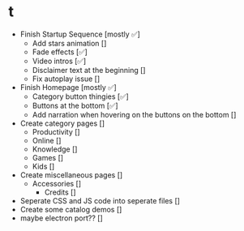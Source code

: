 # t
- Finish Startup Sequence [mostly ✅]
  - Add stars animation []
  - Fade effects [✅]
  - Video intros [✅]
  - Disclaimer text at the beginning []
  - Fix autoplay issue []
- Finish Homepage [mostly ✅]
  - Category button thingies [✅]
  - Buttons at the bottom [✅]
  - Add narration when hovering on the buttons on the bottom []
- Create category pages []
  - Productivity []
  - Online []
  - Knowledge []
  - Games []
  - Kids []
- Create miscellaneous pages []
  - Accessories []
    - Credits []
- Seperate CSS and JS code into seperate files []
- Create some catalog demos []
- maybe electron port?? []
